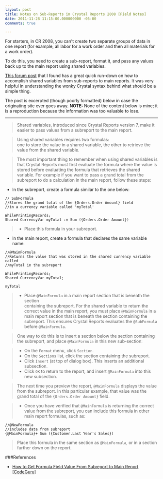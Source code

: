 ```yaml
---
layout: post
title: Notes on Sub-Reports in Crystal Reports 2008 [Field Notes]
date: 2011-11-28 11:15:00.000000000 -05:00
comments: true

---
```

For starters, in CR 2008, you can't create two separate groups of data in one report (for example, all labor for a work order and then all materials for a work order).

To do this, you need to create a sub-report, format it, and pass any values back up to the main report using shared variables.

[This forum post](http://www.codeguru.com/forum/showpost.php?p=1701455&amp;postcount=2) that I found has a great quick run-down on how to accomplish shared variables from sub-reports to main reports. It was very helpful in understanding the wonky Crystal syntax behind what should be a simple thing.

The post is excerpted (though poorly formatted) below in case the originating site ever goes away. **NOTE:** None of the content below is mine; it is a reproduction because the information was too valuable to lose.

---
> Shared variables, introduced since Crystal Reports version 7, make it easier to pass values from a subreport to the main report.

> Using shared variables requires two formulas:<br />one to store the value in a shared variable, the other to retrieve the<br />value from the shared variable.

>The most important thing to remember when using shared variables is that Crystal Reports must first evaluate the formula where the value is stored before evaluating the formula that retrieves the shared variable. For example if you want to pass a grand total from the subreport to do a calculation in the main report, follow these steps:

 * In the subreport, create a formula similar to the one below:

```
// SubFormula
//Stores the grand total of the {Orders.Order Amount} field
//in a currency variable called 'myTotal'
    
WhilePrintingRecords;
Shared CurrencyVar myTotal := Sum ({Orders.Order Amount})
```

> * Place this formula in your subreport.
> 
* In the main report, create a formula that declares the same variable name:

```
//@MainFormula
//Returns the value that was stored in the shared currency variable called
//myTotal in the subreport

WhilePrintingRecords;
Shared CurrencyVar myTotal;

myTotal
```
> * Place `@MainFormula` in a main report section that is beneath the section<br />containing the subreport.&nbsp;For the shared variable to return the correct value in the main report, you must place `@MainFormula` in a main report section that is beneath the section containing the subreport. This ensures Crystal Reports evaluates the `@SubFormula` before `@MainFormula`.

> One way to do this is to insert a section below the section containing the subreport, and place `@MainFormula` in this new sub-section:

> * On the `Format` menu, click `Section`.
> * On the `Sections` list, click the section containing the subreport.
> * Click `Insert` (at top of dialog box). This inserts an additional subsection.
> * Click `OK` to return to the report, and insert `@MainFormula` into this new subsection.

> The next time you preview the report, `@MainFormula` displays the value from the subreport. In this particular example, that value was the grand total of the `{Orders.Order Amount}` field.

> * Once you have verified that `@MainFormula` is returning the correct value from the subreport, you can include this formula in other main report formulas, such as:

```
//@NewFormula
//includes data from subreport
{@MainFormula}+ Sum ({Customer.Last Year's Sales})
```
> Place this formula in the same section as `@MainFormula`, or in a section further down on the report.

###References
* [How to Get Formula Field Value From Subreport to Main Report](http://www.codeguru.com/forum/showthread.php?t=449494) [[CodeGuru](http://www.codeguru.com/)]

